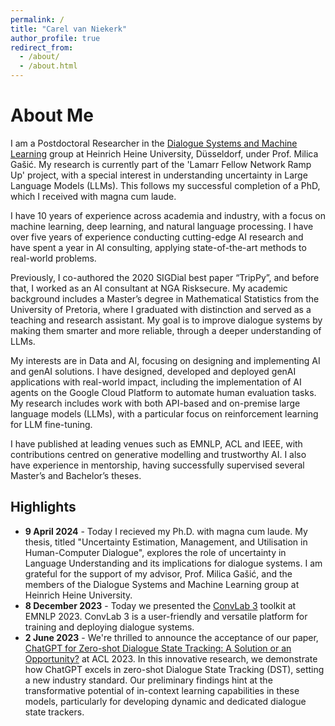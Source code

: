 ```yaml
---
permalink: /
title: "Carel van Niekerk"
author_profile: true
redirect_from: 
  - /about/
  - /about.html
---
```


About Me
======
I am a Postdoctoral Researcher in the [Dialogue Systems and Machine Learning](https://www.cs.hhu.de/en/research-groups/dialog-systems-and-machine-learning.html) group at Heinrich Heine University, Düsseldorf, under Prof. Milica Gašić. My research is currently part of the 'Lamarr Fellow Network Ramp Up' project, with a special interest in understanding uncertainty in Large Language Models (LLMs). This follows my successful completion of a PhD, which I received with magna cum laude.

I have 10 years of experience across academia and industry, with a focus on machine learning, deep learning, and natural language processing. I have over five years of experience conducting cutting-edge AI research and have spent a year in AI consulting, applying state-of-the-art methods to real-world problems.

Previously, I co-authored the 2020 SIGDial best paper “TripPy”, and before that, I worked as an AI consultant at NGA Risksecure. My academic background includes a Master’s degree in Mathematical Statistics from the University of Pretoria, where I graduated with distinction and served as a teaching and research assistant. My goal is to improve dialogue systems by making them smarter and more reliable, through a deeper understanding of LLMs.

My interests are in Data and AI, focusing on designing and implementing AI and genAI solutions. I have designed, developed and deployed genAI applications with real-world impact, including the implementation of AI agents on the Google Cloud Platform to automate human evaluation tasks. My research includes work with both API-based and on-premise large language models (LLMs), with a particular focus on reinforcement learning for LLM fine-tuning.

I have published at leading venues such as EMNLP, ACL and IEEE, with contributions centred on generative modelling and trustworthy AI.  I also have experience in mentorship, having successfully supervised several Master’s and Bachelor’s theses.


Highlights
------

* **9 April 2024** - Today I recieved my Ph.D. with magna cum laude. My thesis, titled "Uncertainty Estimation, Management, and Utilisation in Human-Computer Dialogue", explores the role of uncertainty in Language Understanding and its implications for dialogue systems. I am grateful for the support of my advisor, Prof. Milica Gašić, and the members of the Dialogue Systems and Machine Learning group at Heinrich Heine University.
* **8 December 2023** - Today we presented the [ConvLab 3](https://github.com/ConvLab/ConvLab-3) toolkit at EMNLP 2023. ConvLab 3 is a user-friendly and versatile platform for training and deploying dialogue systems.
* **2 June 2023** - We're thrilled to announce the acceptance of our paper, [ChatGPT for Zero-shot Dialogue State Tracking: A Solution or an Opportunity?](https://carelvniekerk.github.io/publication/2023-chatgptdst) at ACL 2023. In this innovative research, we demonstrate how ChatGPT excels in zero-shot Dialogue State Tracking (DST), setting a new industry standard. Our preliminary findings hint at the transformative potential of in-context learning capabilities in these models, particularly for developing dynamic and dedicated dialogue state trackers.
